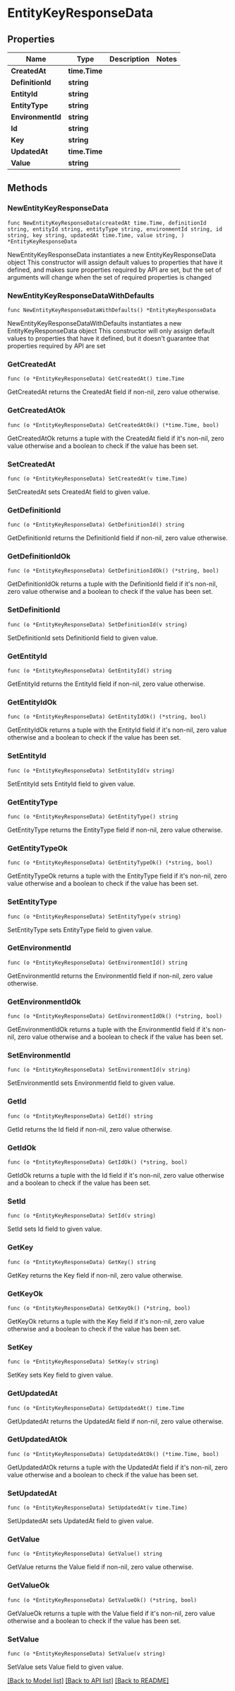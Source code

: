 # EntityKeyResponseData

## Properties

Name | Type | Description | Notes
------------ | ------------- | ------------- | -------------
**CreatedAt** | **time.Time** |  | 
**DefinitionId** | **string** |  | 
**EntityId** | **string** |  | 
**EntityType** | **string** |  | 
**EnvironmentId** | **string** |  | 
**Id** | **string** |  | 
**Key** | **string** |  | 
**UpdatedAt** | **time.Time** |  | 
**Value** | **string** |  | 

## Methods

### NewEntityKeyResponseData

`func NewEntityKeyResponseData(createdAt time.Time, definitionId string, entityId string, entityType string, environmentId string, id string, key string, updatedAt time.Time, value string, ) *EntityKeyResponseData`

NewEntityKeyResponseData instantiates a new EntityKeyResponseData object
This constructor will assign default values to properties that have it defined,
and makes sure properties required by API are set, but the set of arguments
will change when the set of required properties is changed

### NewEntityKeyResponseDataWithDefaults

`func NewEntityKeyResponseDataWithDefaults() *EntityKeyResponseData`

NewEntityKeyResponseDataWithDefaults instantiates a new EntityKeyResponseData object
This constructor will only assign default values to properties that have it defined,
but it doesn't guarantee that properties required by API are set

### GetCreatedAt

`func (o *EntityKeyResponseData) GetCreatedAt() time.Time`

GetCreatedAt returns the CreatedAt field if non-nil, zero value otherwise.

### GetCreatedAtOk

`func (o *EntityKeyResponseData) GetCreatedAtOk() (*time.Time, bool)`

GetCreatedAtOk returns a tuple with the CreatedAt field if it's non-nil, zero value otherwise
and a boolean to check if the value has been set.

### SetCreatedAt

`func (o *EntityKeyResponseData) SetCreatedAt(v time.Time)`

SetCreatedAt sets CreatedAt field to given value.


### GetDefinitionId

`func (o *EntityKeyResponseData) GetDefinitionId() string`

GetDefinitionId returns the DefinitionId field if non-nil, zero value otherwise.

### GetDefinitionIdOk

`func (o *EntityKeyResponseData) GetDefinitionIdOk() (*string, bool)`

GetDefinitionIdOk returns a tuple with the DefinitionId field if it's non-nil, zero value otherwise
and a boolean to check if the value has been set.

### SetDefinitionId

`func (o *EntityKeyResponseData) SetDefinitionId(v string)`

SetDefinitionId sets DefinitionId field to given value.


### GetEntityId

`func (o *EntityKeyResponseData) GetEntityId() string`

GetEntityId returns the EntityId field if non-nil, zero value otherwise.

### GetEntityIdOk

`func (o *EntityKeyResponseData) GetEntityIdOk() (*string, bool)`

GetEntityIdOk returns a tuple with the EntityId field if it's non-nil, zero value otherwise
and a boolean to check if the value has been set.

### SetEntityId

`func (o *EntityKeyResponseData) SetEntityId(v string)`

SetEntityId sets EntityId field to given value.


### GetEntityType

`func (o *EntityKeyResponseData) GetEntityType() string`

GetEntityType returns the EntityType field if non-nil, zero value otherwise.

### GetEntityTypeOk

`func (o *EntityKeyResponseData) GetEntityTypeOk() (*string, bool)`

GetEntityTypeOk returns a tuple with the EntityType field if it's non-nil, zero value otherwise
and a boolean to check if the value has been set.

### SetEntityType

`func (o *EntityKeyResponseData) SetEntityType(v string)`

SetEntityType sets EntityType field to given value.


### GetEnvironmentId

`func (o *EntityKeyResponseData) GetEnvironmentId() string`

GetEnvironmentId returns the EnvironmentId field if non-nil, zero value otherwise.

### GetEnvironmentIdOk

`func (o *EntityKeyResponseData) GetEnvironmentIdOk() (*string, bool)`

GetEnvironmentIdOk returns a tuple with the EnvironmentId field if it's non-nil, zero value otherwise
and a boolean to check if the value has been set.

### SetEnvironmentId

`func (o *EntityKeyResponseData) SetEnvironmentId(v string)`

SetEnvironmentId sets EnvironmentId field to given value.


### GetId

`func (o *EntityKeyResponseData) GetId() string`

GetId returns the Id field if non-nil, zero value otherwise.

### GetIdOk

`func (o *EntityKeyResponseData) GetIdOk() (*string, bool)`

GetIdOk returns a tuple with the Id field if it's non-nil, zero value otherwise
and a boolean to check if the value has been set.

### SetId

`func (o *EntityKeyResponseData) SetId(v string)`

SetId sets Id field to given value.


### GetKey

`func (o *EntityKeyResponseData) GetKey() string`

GetKey returns the Key field if non-nil, zero value otherwise.

### GetKeyOk

`func (o *EntityKeyResponseData) GetKeyOk() (*string, bool)`

GetKeyOk returns a tuple with the Key field if it's non-nil, zero value otherwise
and a boolean to check if the value has been set.

### SetKey

`func (o *EntityKeyResponseData) SetKey(v string)`

SetKey sets Key field to given value.


### GetUpdatedAt

`func (o *EntityKeyResponseData) GetUpdatedAt() time.Time`

GetUpdatedAt returns the UpdatedAt field if non-nil, zero value otherwise.

### GetUpdatedAtOk

`func (o *EntityKeyResponseData) GetUpdatedAtOk() (*time.Time, bool)`

GetUpdatedAtOk returns a tuple with the UpdatedAt field if it's non-nil, zero value otherwise
and a boolean to check if the value has been set.

### SetUpdatedAt

`func (o *EntityKeyResponseData) SetUpdatedAt(v time.Time)`

SetUpdatedAt sets UpdatedAt field to given value.


### GetValue

`func (o *EntityKeyResponseData) GetValue() string`

GetValue returns the Value field if non-nil, zero value otherwise.

### GetValueOk

`func (o *EntityKeyResponseData) GetValueOk() (*string, bool)`

GetValueOk returns a tuple with the Value field if it's non-nil, zero value otherwise
and a boolean to check if the value has been set.

### SetValue

`func (o *EntityKeyResponseData) SetValue(v string)`

SetValue sets Value field to given value.



[[Back to Model list]](../README.md#documentation-for-models) [[Back to API list]](../README.md#documentation-for-api-endpoints) [[Back to README]](../README.md)


